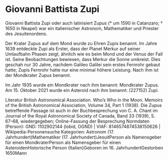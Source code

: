 # Giovanni Battista Zupi

Giovanni Battista Zupi oder auch latinisiert Zupus (\* um 1590 in Catanzaro; † 1650 in Neapel) war ein italienischer Astronom, Mathematiker und Priester des Jesuitenordens.

Der Krater Zupus auf dem Mond wurde zu Ehren Zupis benannt.
Im Jahre 1639 entdeckte Zupi als Erster, dass der Planet Merkur auf seiner Umlaufbahn Phasen zeigt, ähnlich wie es beim Mond und der Venus der Fall ist. Seine Beobachtungen bewiesen, dass Merkur die Sonne umkreist. Dies geschah nur 30 Jahre, nachdem Galileo Galilei sein erstes Fernrohr gebaut hatte; Zupis Fernrohr hatte nur eine minimal höhere Leistung. Nach ihm ist der Mondkrater Zupus benannt.

Im Jahr 1935 wurde ein Mondkrater nach ihm benannt: Mondkrater Zupus. Am 15. Oktober 2021 wurde ein Asteroid nach ihm benannt: (227152) Zupi.

Literatur
British Astronomical Association. Who’s Who in the Moon. Memoirs of the British Astronomical Association, Volume 34, Part 1 (1938). Die Zupus betreffende Passage ist auch in der Buchbesprechung von C. A. Chant im Journal of the Royal Astronomical Society of Canada, Band 33 (1939), S. 67–68, wiedergegeben; Online-Fassung der Besprechung
Normdaten (Person): GND: 1102902144 (lobid, OGND) | VIAF: 8146574874538150626 | Wikipedia-Personensuche
Kategorien: Astronom (17. Jahrhundert)Mathematiker (17. Jahrhundert)JesuitPerson als Namensgeber für einen MondkraterPerson als Namensgeber für einen AsteroidenHistorische Person (Italien)Geboren im 16. JahrhundertGestorben 1650Mann
